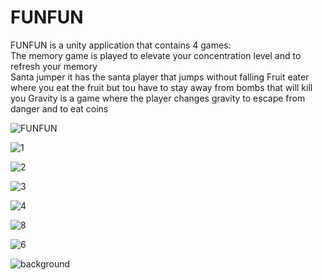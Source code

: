 # FUNFUN
FUNFUN is a unity application that contains 4 games:  
The memory game is played to elevate your concentration level and to refresh your memory  
Santa jumper it has the santa player that jumps without falling 
Fruit eater where you eat the fruit but tou have to stay away from bombs that will kill you 
Gravity is a game where the player changes gravity to escape from danger and to eat coins

![FUNFUN](https://user-images.githubusercontent.com/44651085/90849330-f2544600-e366-11ea-9c08-3c5715810df3.png)

![1](https://user-images.githubusercontent.com/44651085/90846834-fed5a000-e360-11ea-9d94-1bc7b5f57c2b.png)

![2](https://user-images.githubusercontent.com/44651085/90846842-0137fa00-e361-11ea-8810-e4abc4e666bb.png)

![3](https://user-images.githubusercontent.com/44651085/90846849-05641780-e361-11ea-90ed-d0e15c06e40e.png)

![4](https://user-images.githubusercontent.com/44651085/90846852-06954480-e361-11ea-8ca3-5a92a4f0f582.png)

![8](https://user-images.githubusercontent.com/44651085/90846857-07c67180-e361-11ea-8a79-6a745d9a604a.png)

![6](https://user-images.githubusercontent.com/44651085/90846862-0d23bc00-e361-11ea-985f-377b842cfbbf.png)

![background](https://user-images.githubusercontent.com/44651085/90945081-90551880-e41a-11ea-8dca-b02ea30bd919.png)

